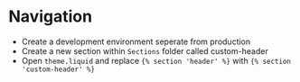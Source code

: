# Navigation
- Create a development environment seperate from production
- Create a new section within `Sections` folder called custom-header
- Open `theme.liquid` and replace `{% section 'header' %}` with `{% section 'custom-header' %}`